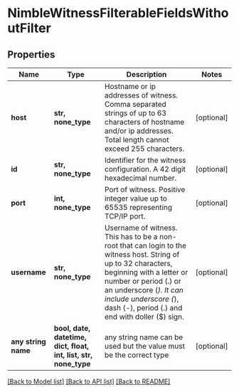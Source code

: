 # NimbleWitnessFilterableFieldsWithoutFilter


## Properties
Name | Type | Description | Notes
------------ | ------------- | ------------- | -------------
**host** | **str, none_type** | Hostname or ip addresses of witness. Comma separated strings of up to 63 characters of hostname and/or ip addresses. Total length cannot exceed 255 characters. | [optional] 
**id** | **str, none_type** | Identifier for the witness configuration. A 42 digit hexadecimal number. | [optional] 
**port** | **int, none_type** | Port of witness. Positive integer value up to 65535 representing TCP/IP port. | [optional] 
**username** | **str, none_type** | Username of witness. This has to be a non-root that can login to the witness host. String of up to 32 characters, beginning with a letter or number or period (.) or an underscore (_). It can include underscore (_), dash (-), period (.) and end with doller ($) sign. | [optional] 
**any string name** | **bool, date, datetime, dict, float, int, list, str, none_type** | any string name can be used but the value must be the correct type | [optional]

[[Back to Model list]](../README.md#documentation-for-models) [[Back to API list]](../README.md#documentation-for-api-endpoints) [[Back to README]](../README.md)


